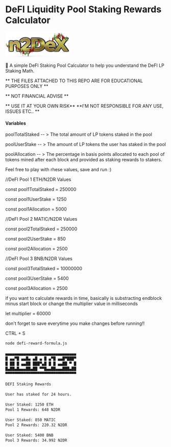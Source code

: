 
# DeFI Liquidity Pool Staking Rewards Calculator
<a href="http://youtube.a3b.io" target="_blank"><img src="https://github.com/net2devcrypto/misc/blob/main/n2Dex-img.png" width="200" height="80"></a>

👑 A simple DeFI Staking Pool Calculator to help you understand the DeFI LP Staking Math. 

** THE FILES ATTACHED TO THIS REPO ARE FOR EDUCATIONAL PURPOSES ONLY **

** NOT FINANCIAL ADVISE **

** USE IT AT YOUR OWN RISK** **I'M NOT RESPONSIBLE FOR ANY USE, ISSUES ETC.. **

<h4>Variables</h4>

poolTotalStaked -- > The total amount of LP tokens staked in the pool

poolUserStake  -- > The amount of LP tokens the user has staked in the pool

poolAllocation -- > The percentage in basis points allocated to each pool of 
                     tokens mined after each block and provided as staking 
                     rewards to stakers.
                     
Feel free to play with rhese values, save and run :)

//DeFI Pool 1 ETH/N2DR Values

const pool1TotalStaked = 250000

const pool1UserStake = 1250

const pool1Allocation = 5000

//DeFI Pool 2 MATIC/N2DR Values

const pool2TotalStaked = 250000

const pool2UserStake = 850

const pool2Allocation = 2500

//DeFI Pool 3 BNB/N2DR Values

const pool3TotalStaked = 10000000

const pool3UserStake = 5400

const pool3Allocation = 2500

if you want to calculate rewards in time, basically is substracting endblock minus start block or change the multiplier value in milliseconds

let multiplier = 60000


don't forget to save everytime you make changes before running!! 

CTRL + S

```shell
node defi-reward-formula.js

▄▄▄▄▄▄▄▄▄▄▄▄▄▄▄▄▄▄▄▄▄▄▄▄▄▄▄▄▄▄▄
█ ▄▄▀█ ▄▄█▄ ▄█ ▄ █ ▄▀█ ▄▄█▀███▀
█ ██ █ ▄▄██ ███▀▄█ █ █ ▄▄██ ▀ █
█▄██▄█▄▄▄██▄██ ▀▀█▄▄██▄▄▄███▄██
▀▀▀▀▀▀▀▀▀▀▀▀▀▀▀▀▀▀▀▀▀▀▀▀▀▀▀▀▀▀▀

DEFI Staking Rewards

User has staked for 24 hours.

User Staked: 1250 ETH
Pool 1 Rewards: 648 N2DR

User Staked: 850 MATIC
Pool 2 Rewards: 220.32 N2DR

User Staked: 5400 BNB
Pool 3 Rewards: 34.992 N2DR

```



